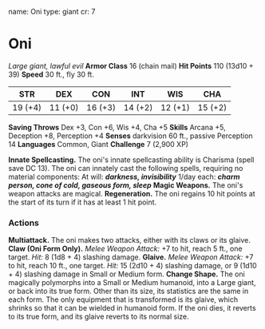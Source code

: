name: Oni
type: giant
cr: 7

# Oni
_Large giant, lawful evil_
**Armor Class** 16 (chain mail)
**Hit Points** 110 (13d10 + 39)
**Speed** 30 ft., fly 30 ft.

| STR     | DEX     | CON     | INT     | WIS     | CHA     |
|---------|---------|---------|---------|---------|---------|
| 19 (+4) | 11 (+0) | 16 (+3) | 14 (+2) | 12 (+1) | 15 (+2) |

**Saving Throws** Dex +3, Con +6, Wis +4, Cha +5
**Skills** Arcana +5, Deception +8, Perception +4
**Senses** darkvision 60 ft., passive Perception 14
**Languages** Common, Giant
**Challenge** 7 (2,900 XP)

**Innate Spellcasting.** The oni's innate spellcasting ability is Charisma (spell save DC 13). The oni can innately cast the following spells, requiring no material components:
At will: **_darkness, invisibility_**
1/day each: **_charm person, cone of cold, gaseous form, sleep_**
**Magic Weapons.** The oni's weapon attacks are magical.
**Regeneration.** The oni regains 10 hit points at the start of its turn if it has at least 1 hit point.

### Actions
**Multiattack.** The oni makes two attacks, either with its claws or its glaive.
**Claw (Oni Form Only).** _Melee Weapon Attack:_ +7 to hit, reach 5 ft., one target. _Hit:_ 8 (1d8 + 4) slashing damage.
**Glaive.** _Melee Weapon Attack:_ +7 to hit, reach 10 ft., one target. _Hit:_ 15 (2d10 + 4) slashing damage, or 9 (1d10 + 4) slashing damage in Small or Medium form.
**Change Shape.** The oni magically polymorphs into a Small or Medium humanoid, into a Large giant, or back into its true form. Other than its size, its statistics are the same in each form. The only equipment that is transformed is its glaive, which shrinks so that it can be wielded in humanoid form. If the oni dies, it reverts to its true form, and its glaive reverts to its normal size.
